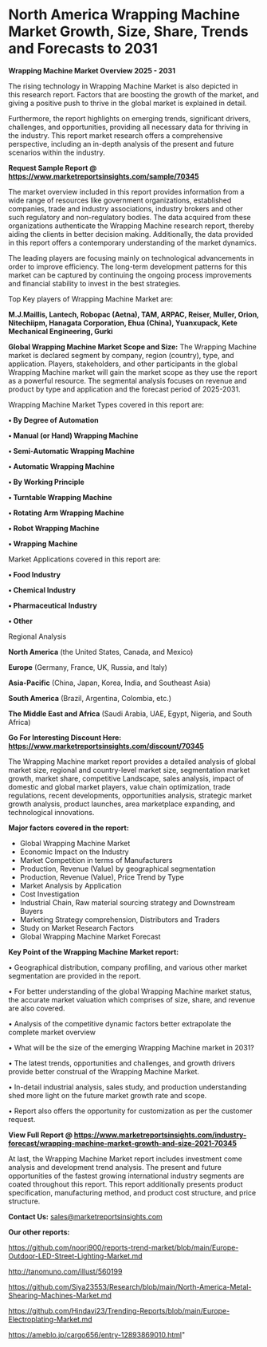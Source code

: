 # North America Wrapping Machine Market Growth, Size, Share, Trends and Forecasts to 2031

<Strong> Wrapping Machine Market Overview 2025 - 2031</strong>

The rising technology in Wrapping Machine Market is also depicted in this research report. Factors that are boosting the growth of the market, and giving a positive push to thrive in the global market is explained in detail.

Furthermore, the report highlights on emerging trends, significant drivers, challenges, and opportunities, providing all necessary data for thriving in the industry. This report market research offers a comprehensive perspective, including an in-depth analysis of the present and future scenarios within the industry.

<strong>Request Sample Report @ <a href=https://www.marketreportsinsights.com/sample/70345>https://www.marketreportsinsights.com/sample/70345</a></strong>

The market overview included in this report provides information from a wide range of resources like government organizations, established companies, trade and industry associations, industry brokers and other such regulatory and non-regulatory bodies. The data acquired from these organizations authenticate the Wrapping Machine research report, thereby aiding the clients in better decision making. Additionally, the data provided in this report offers a contemporary understanding of the market dynamics.

The leading players are focusing mainly on technological advancements in order to improve efficiency. The long-term development patterns for this market can be captured by continuing the ongoing process improvements and financial stability to invest in the best strategies.

Top Key players of Wrapping Machine Market are:

<strong>M.J.Maillis, Lantech, Robopac (Aetna), TAM, ARPAC, Reiser, Muller, Orion, Nitechiipm, Hanagata Corporation, Ehua (China), Yuanxupack, Kete Mechanical Engineering, Gurki</strong>

<strong><b>Global Wrapping Machine Market Scope and Size:</b></strong>
The Wrapping Machine market is declared segment by company, region (country), type, and application. Players, stakeholders, and other participants in the global Wrapping Machine market will gain the market scope as they use the report as a powerful resource. The segmental analysis focuses on revenue and product by type and application and the forecast period of 2025-2031.

Wrapping Machine Market Types covered in this report are:

<strong>• By Degree of Automation

• Manual (or Hand) Wrapping Machine

• Semi-Automatic Wrapping Machine

• Automatic Wrapping Machine

• By Working Principle

• Turntable Wrapping Machine

• Rotating Arm Wrapping Machine

• Robot Wrapping Machine

• Wrapping Machine</strong>

Market Applications covered in this report are:

<strong>• Food Industry

• Chemical Industry

• Pharmaceutical Industry

• Other</strong> 

Regional Analysis

<strong>North America</strong> (the United States, Canada, and Mexico)

<strong>Europe</strong> (Germany, France, UK, Russia, and Italy)

<strong>Asia-Pacific</strong> (China, Japan, Korea, India, and Southeast Asia)

<strong>South America</strong> (Brazil, Argentina, Colombia, etc.)

<strong>The Middle East and Africa</strong> (Saudi Arabia, UAE, Egypt, Nigeria, and South Africa)

<strong>Go For Interesting Discount Here: <a href=https://www.marketreportsinsights.com/discount/70345>https://www.marketreportsinsights.com/discount/70345</a></strong>

The Wrapping Machine market report provides a detailed analysis of global market size, regional and country-level market size, segmentation market growth, market share, competitive Landscape, sales analysis, impact of domestic and global market players, value chain optimization, trade regulations, recent developments, opportunities analysis, strategic market growth analysis, product launches, area marketplace expanding, and technological innovations.

<strong><b>Major factors covered in the report:</b></strong>
<ul>
  <li>Global Wrapping Machine Market </li>
  <li>Economic Impact on the Industry</li>
  <li>Market Competition in terms of Manufacturers</li>
  <li>Production, Revenue (Value) by geographical segmentation</li>
  <li>Production, Revenue (Value), Price Trend by Type</li>
  <li>Market Analysis by Application</li>
  <li>Cost Investigation</li>
  <li>Industrial Chain, Raw material sourcing strategy and Downstream Buyers</li>
  <li>Marketing Strategy comprehension, Distributors and Traders</li>
  <li>Study on Market Research Factors</li>
  <li>Global Wrapping Machine Market Forecast</li>
</ul>

<strong><b>Key Point of the Wrapping Machine Market report:</b></strong>

• Geographical distribution, company profiling, and various other market segmentation are provided in the report.

• For better understanding of the global Wrapping Machine market status, the accurate market valuation which comprises of size, share, and revenue are also covered.

• Analysis of the competitive dynamic factors better extrapolate the complete market overview

• What will be the size of the emerging Wrapping Machine market in 2031?

• The latest trends, opportunities and challenges, and growth drivers provide better construal of the Wrapping Machine Market.

• In-detail industrial analysis, sales study, and production understanding shed more light on the future market growth rate and scope.

• Report also offers the opportunity for customization as per the customer request.

<strong><b>View Full Report @ <a href=https://www.marketreportsinsights.com/industry-forecast/wrapping-machine-market-growth-and-size-2021-70345>https://www.marketreportsinsights.com/industry-forecast/wrapping-machine-market-growth-and-size-2021-70345</a></b></strong>


At last, the Wrapping Machine Market report includes investment come analysis and development trend analysis. The present and future opportunities of the fastest growing international industry segments are coated throughout this report. This report additionally presents product specification, manufacturing method, and product cost structure, and price structure.

<strong>Contact Us:</strong>
sales@marketreportsinsights.com

<strong>Our other reports:</strong>

<a href=https://github.com/noori900/reports-trend-market/blob/main/Europe-Outdoor-LED-Street-Lighting-Market.md>https://github.com/noori900/reports-trend-market/blob/main/Europe-Outdoor-LED-Street-Lighting-Market.md</a>

<a href=http://tanomuno.com/illust/560199>http://tanomuno.com/illust/560199</a>

<a href=https://github.com/Siya23553/Research/blob/main/North-America-Metal-Shearing-Machines-Market.md>https://github.com/Siya23553/Research/blob/main/North-America-Metal-Shearing-Machines-Market.md</a>

<a href=https://github.com/Hindavi23/Trending-Reports/blob/main/Europe-Electroplating-Market.md>https://github.com/Hindavi23/Trending-Reports/blob/main/Europe-Electroplating-Market.md</a>

<a href=https://ameblo.jp/cargo656/entry-12893869010.html>https://ameblo.jp/cargo656/entry-12893869010.html</a>"
